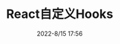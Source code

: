 ---
title: 'React自定义Hooks'
date: '2022-8/15 17:56'
excerpt: 如何自定义钩子函数?
isFeatured: false
classify: 'React'
---